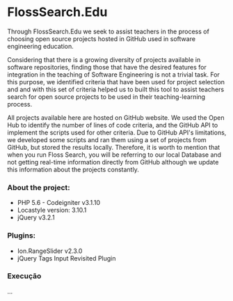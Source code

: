 # FlossSearch.Edu

Through FlossSearch.Edu we seek to assist teachers in the process of choosing open source projects hosted in GitHub used in software engineering education.

Considering that there is a growing diversity of projects available in software repositories, finding those that have the desired features for integration in the teaching of Software Engineering is not a trivial task. For this purpose, we identified criteria that have been used for project selection and and with this set of criteria helped us to built this tool to assist teachers search for open source projects to be used in their teaching-learning process.


All projects available here are hosted on GitHub website. We used the Open Hub to identify the number of lines of code criteria, and the GitHub API to implement the scripts used for other criteria. Due to GitHub API's limitations, we developed some scripts and ran them using a set of projects from GitHub, but stored the results locally. Therefore, it is worth to mention that when you run Floss Search, you will be referring to our local Database and not getting real-time information directly from GitHub although we update this information about the projects constantly.

### About the project:
- PHP 5.6 - Codeigniter v3.1.10
- Locastyle version: 3.10.1
- jQuery v3.2.1

### Plugins:
- Ion.RangeSlider v2.3.0
- jQuery Tags Input Revisited Plugin

### Execução
...

